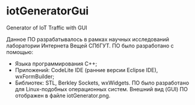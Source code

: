 # iotGeneratorGui
Generator of IoT Traffic with GUI

Данное ПО разрабатывалось в рамках научных исследований лаборатории Интернета Вещей СПбГУТ.
ПО было разработано с помощью: 
- Языка программирования С++; 
- Приложений: CodeLite IDE (ранние версии Eclipse IDE), wxFormBuilder; 
- Библиотек: STL, Berkley Sockets, wxWidgets.
ПО было разработано для Linux-подобных операционных систем.
Внешний вид (GUI) ПО отображен в файле iotGenerator.png.

